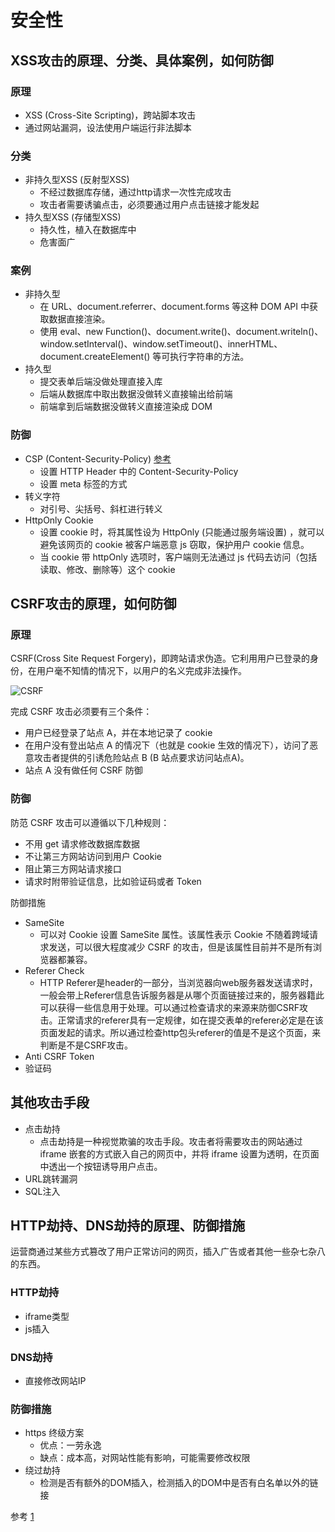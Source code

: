 # 安全性

## XSS攻击的原理、分类、具体案例，如何防御
### 原理
- XSS (Cross-Site Scripting)，跨站脚本攻击
- 通过网站漏洞，设法使用户端运行非法脚本 

### 分类
- 非持久型XSS (反射型XSS)
    - 不经过数据库存储，通过http请求一次性完成攻击
    - 攻击者需要诱骗点击，必须要通过用户点击链接才能发起
- 持久型XSS (存储型XSS)
    - 持久性，植入在数据库中
    - 危害面广

### 案例
- 非持久型
    - 在 URL、document.referrer、document.forms 等这种 DOM API 中获取数据直接渲染。
    - 使用 eval、new Function()、document.write()、document.writeln()、window.setInterval()、window.setTimeout()、innerHTML、document.createElement() 等可执行字符串的方法。
- 持久型
    - 提交表单后端没做处理直接入库
    - 后端从数据库中取出数据没做转义直接输出给前端
    - 前端拿到后端数据没做转义直接渲染成 DOM

### 防御
- CSP (Content-Security-Policy) [参考](https://www.jianshu.com/p/a8b769e7d4bd)
    - 设置 HTTP Header 中的 Content-Security-Policy
    - 设置 meta 标签的方式
- 转义字符
    - 对引号、尖括号、斜杠进行转义
- HttpOnly Cookie
    - 设置 cookie 时，将其属性设为 HttpOnly (只能通过服务端设置) ，就可以避免该网页的 cookie 被客户端恶意 js 窃取，保护用户 cookie 信息。
    - 当 cookie 带 httpOnly 选项时，客户端则无法通过 js 代码去访问（包括读取、修改、删除等）这个 cookie

## CSRF攻击的原理，如何防御
### 原理
CSRF(Cross Site Request Forgery)，即跨站请求伪造。它利用用户已登录的身份，在用户毫不知情的情况下，以用户的名义完成非法操作。

![CSRF](https://camo.githubusercontent.com/a24b3da2f84bbf939f49451010bcfb8292423a6b/68747470733a2f2f757365722d676f6c642d63646e2e786974752e696f2f323031392f312f32342f313638383033306132343730323330313f773d34333226683d33303326663d706e6726733d3434343837)

完成 CSRF 攻击必须要有三个条件：
- 用户已经登录了站点 A，并在本地记录了 cookie
- 在用户没有登出站点 A 的情况下（也就是 cookie 生效的情况下），访问了恶意攻击者提供的引诱危险站点 B (B 站点要求访问站点A)。
- 站点 A 没有做任何 CSRF 防御

### 防御
防范 CSRF 攻击可以遵循以下几种规则：
- 不用 get 请求修改数据库数据
- 不让第三方网站访问到用户 Cookie
- 阻止第三方网站请求接口
- 请求时附带验证信息，比如验证码或者 Token

防御措施
- SameSite
    - 可以对 Cookie 设置 SameSite 属性。该属性表示 Cookie 不随着跨域请求发送，可以很大程度减少 CSRF 的攻击，但是该属性目前并不是所有浏览器都兼容。
- Referer Check
    - HTTP Referer是header的一部分，当浏览器向web服务器发送请求时，一般会带上Referer信息告诉服务器是从哪个页面链接过来的，服务器籍此可以获得一些信息用于处理。可以通过检查请求的来源来防御CSRF攻击。正常请求的referer具有一定规律，如在提交表单的referer必定是在该页面发起的请求。所以通过检查http包头referer的值是不是这个页面，来判断是不是CSRF攻击。
- Anti CSRF Token
- 验证码

## 其他攻击手段
- 点击劫持
    - 点击劫持是一种视觉欺骗的攻击手段。攻击者将需要攻击的网站通过 iframe 嵌套的方式嵌入自己的网页中，并将 iframe 设置为透明，在页面中透出一个按钮诱导用户点击。
- URL跳转漏洞
- SQL注入

## HTTP劫持、DNS劫持的原理、防御措施
运营商通过某些方式篡改了用户正常访问的网页，插入广告或者其他一些杂七杂八的东西。

### HTTP劫持
- iframe类型
- js插入

### DNS劫持
- 直接修改网站IP

### 防御措施
- https 终级方案
    - 优点：一劳永逸
    - 缺点：成本高，对网站性能有影响，可能需要修改权限
- 绕过劫持
    - 检测是否有额外的DOM插入，检测插入的DOM中是否有白名单以外的链接

参考
[1](https://github.com/ljianshu/Blog/issues/56)